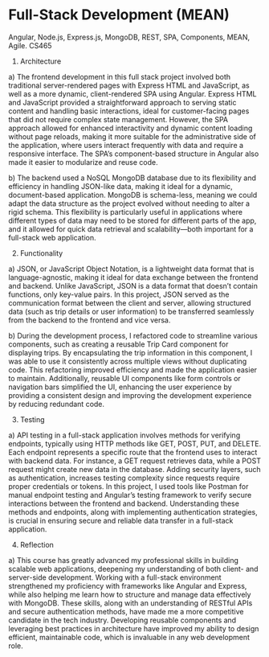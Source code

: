# Full-Stack Development (MEAN)
Angular, Node.js, Express.js, MongoDB, REST, SPA, Components, MEAN, Agile. CS465

1) Architecture

  a) The frontend development in this full stack project involved both traditional server-rendered pages with Express HTML and JavaScript, as well as a more dynamic, client-rendered SPA using Angular. Express HTML and JavaScript provided a straightforward approach to serving static content and handling basic interactions, ideal for customer-facing pages that did not require complex state management. However, the SPA approach allowed for enhanced interactivity and dynamic content loading without page reloads, making it more suitable for the administrative side of the application, where users interact frequently with data and require a responsive interface. The SPA’s component-based structure in Angular also made it easier to modularize and reuse code.

  b) The backend used a NoSQL MongoDB database due to its flexibility and efficiency in handling JSON-like data, making it ideal for a dynamic, document-based application. MongoDB is schema-less, meaning we could adapt the data structure as the project evolved without needing to alter a rigid schema. This flexibility is particularly useful in applications where different types of data may need to be stored for different parts of the app, and it allowed for quick data retrieval and scalability—both important for a full-stack web application.

2) Functionality

  a) JSON, or JavaScript Object Notation, is a lightweight data format that is language-agnostic, making it ideal for data exchange between the frontend and backend. Unlike JavaScript, JSON is a data format that doesn’t contain functions, only key-value pairs. In this project, JSON served as the communication format between the client and server, allowing structured data (such as trip details or user information) to be transferred seamlessly from the backend to the frontend and vice versa.

  b) During the development process, I refactored code to streamline various components, such as creating a reusable Trip Card component for displaying trips. By encapsulating the trip information in this component, I was able to use it consistently across multiple views without duplicating code. This refactoring improved efficiency and made the application easier to maintain. Additionally, reusable UI components like form controls or navigation bars simplified the UI, enhancing the user experience by providing a consistent design and improving the development experience by reducing redundant code.

3) Testing

  a) API testing in a full-stack application involves methods for verifying endpoints, typically using HTTP methods like GET, POST, PUT, and DELETE. Each endpoint represents a specific route that the frontend uses to interact with backend data. For instance, a GET request retrieves data, while a POST request might create new data in the database. Adding security layers, such as authentication, increases testing complexity since requests require proper credentials or tokens. In this project, I used tools like Postman for manual endpoint testing and Angular’s testing framework to verify secure interactions between the frontend and backend. Understanding these methods and endpoints, along with implementing authentication strategies, is crucial in ensuring secure and reliable data transfer in a full-stack application.

4) Reflection

  a) This course has greatly advanced my professional skills in building scalable web applications, deepening my understanding of both client- and server-side development. Working with a full-stack environment strengthened my proficiency with frameworks like Angular and Express, while also helping me learn how to structure and manage data effectively with MongoDB. These skills, along with an understanding of RESTful APIs and secure authentication methods, have made me a more competitive candidate in the tech industry. Developing reusable components and leveraging best practices in architecture have improved my ability to design efficient, maintainable code, which is invaluable in any web development role.
